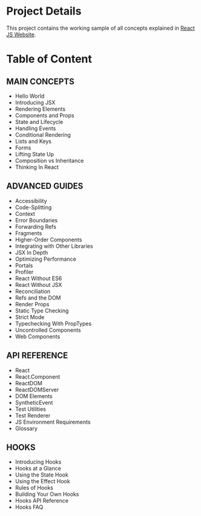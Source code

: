 # Project Details

This project contains the working sample of all concepts explained in [React JS Website](https://reactjs.org/).

# Table of Content

## MAIN CONCEPTS

* Hello World
* Introducing JSX
* Rendering Elements
* Components and Props
* State and Lifecycle
* Handling Events
* Conditional Rendering
* Lists and Keys
* Forms
* Lifting State Up
* Composition vs Inheritance
* Thinking In React

## ADVANCED GUIDES
* Accessibility
* Code-Splitting
* Context
* Error Boundaries
* Forwarding Refs
* Fragments
* Higher-Order Components
* Integrating with Other Libraries
* JSX In Depth
* Optimizing Performance
* Portals
* Profiler
* React Without ES6
* React Without JSX
* Reconciliation
* Refs and the DOM
* Render Props
* Static Type Checking
* Strict Mode
* Typechecking With PropTypes
* Uncontrolled Components
* Web Components

## API REFERENCE
* React
* React.Component
* ReactDOM
* ReactDOMServer
* DOM Elements
* SyntheticEvent
* Test Utilities
* Test Renderer
* JS Environment Requirements
* Glossary

## HOOKS
* Introducing Hooks
* Hooks at a Glance
* Using the State Hook
* Using the Effect Hook
* Rules of Hooks
* Building Your Own Hooks
* Hooks API Reference
* Hooks FAQ


